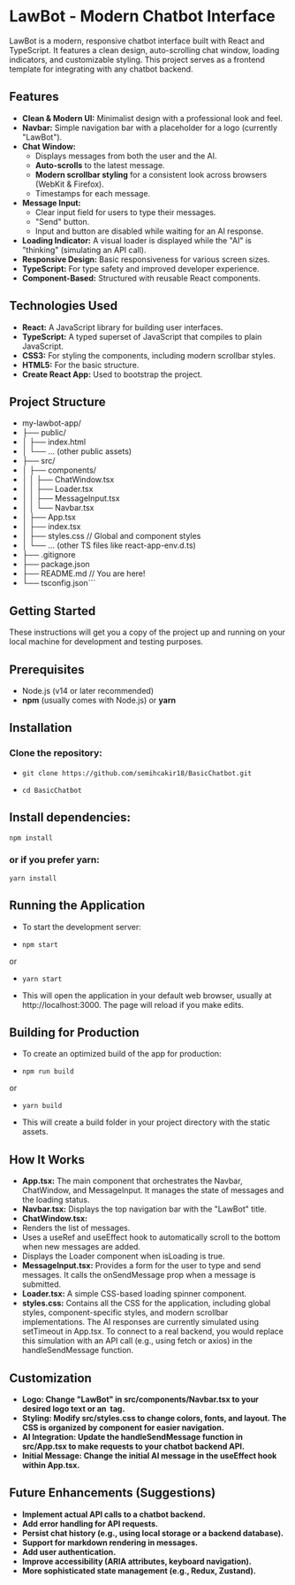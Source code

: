 # LawBot - Modern Chatbot Interface

LawBot is a modern, responsive chatbot interface built with React and TypeScript. It features a clean design, auto-scrolling chat window, loading indicators, and customizable styling. This project serves as a frontend template for integrating with any chatbot backend.

## Features

*   **Clean & Modern UI:** Minimalist design with a professional look and feel.
*   **Navbar:** Simple navigation bar with a placeholder for a logo (currently "LawBot").
*   **Chat Window:**
    *   Displays messages from both the user and the AI.
    *   **Auto-scrolls** to the latest message.
    *   **Modern scrollbar styling** for a consistent look across browsers (WebKit & Firefox).
    *   Timestamps for each message.
*   **Message Input:**
    *   Clear input field for users to type their messages.
    *   "Send" button.
    *   Input and button are disabled while waiting for an AI response.
*   **Loading Indicator:** A visual loader is displayed while the "AI" is "thinking" (simulating an API call).
*   **Responsive Design:** Basic responsiveness for various screen sizes.
*   **TypeScript:** For type safety and improved developer experience.
*   **Component-Based:** Structured with reusable React components.

## Technologies Used

*   **React:** A JavaScript library for building user interfaces.
*   **TypeScript:** A typed superset of JavaScript that compiles to plain JavaScript.
*   **CSS3:** For styling the components, including modern scrollbar styles.
*   **HTML5:** For the basic structure.
*   **Create React App:** Used to bootstrap the project.

## Project Structure
* my-lawbot-app/
* ├── public/
* │ ├── index.html
* │ └── ... (other public assets)
* ├── src/
* │ ├── components/
* │ │ ├── ChatWindow.tsx
* │ │ ├── Loader.tsx
* │ │ ├── MessageInput.tsx
* │ │ └── Navbar.tsx
* │ ├── App.tsx
* │ ├── index.tsx
* │ ├── styles.css // Global and component styles
* │ └── ... (other TS files like react-app-env.d.ts)
* ├── .gitignore
* ├── package.json
* ├── README.md // You are here!
* └── tsconfig.json```

## Getting Started
These instructions will get you a copy of the project up and running on your local machine for development and testing purposes.
## Prerequisites
* Node.js (v14 or later recommended)
* **npm** (usually comes with Node.js) or **yarn**

## Installation
### Clone the repository:
*     git clone https://github.com/semihcakir18/BasicChatbot.git
*     cd BasicChatbot

## Install dependencies:
    npm install

### or if you prefer yarn:
    yarn install

## Running the Application
* To start the development server:
*     npm start
or
*     yarn start

* This will open the application in your default web browser, usually at http://localhost:3000. The page will reload if you make edits.

## Building for Production
* To create an optimized build of the app for production:
*     npm run build
or
*     yarn build

* This will create a build folder in your project directory with the static assets.

## How It Works

* **App.tsx:** The main component that orchestrates the Navbar, ChatWindow, and MessageInput. It manages the state of messages and the loading status.
* **Navbar.tsx:** Displays the top navigation bar with the "LawBot" title.
* **ChatWindow.tsx:**
*    Renders the list of messages.
*    Uses a useRef and useEffect hook to automatically scroll to the bottom when new messages are added.
*    Displays the Loader component when isLoading is true.
* **MessageInput.tsx:** Provides a form for the user to type and send messages. It calls the onSendMessage prop when a message is submitted.
* **Loader.tsx:** A simple CSS-based loading spinner component.
* **styles.css:** Contains all the CSS for the application, including global styles, component-specific styles, and modern scrollbar implementations.
The AI responses are currently simulated using setTimeout in App.tsx. To connect to a real backend, you would replace this simulation with an API call (e.g., using fetch or axios) in the handleSendMessage function.

## Customization
* **Logo: Change "LawBot" in src/components/Navbar.tsx to your desired logo text or an <img> tag.**
* **Styling: Modify src/styles.css to change colors, fonts, and layout. The CSS is organized by component for easier navigation.**
* **AI Integration: Update the handleSendMessage function in src/App.tsx to make requests to your chatbot backend API.**
* **Initial Message: Change the initial AI message in the useEffect hook within App.tsx.**

## Future Enhancements (Suggestions)
* **Implement actual API calls to a chatbot backend.**
* **Add error handling for API requests.**
* **Persist chat history (e.g., using local storage or a backend database).**
* **Support for markdown rendering in messages.**
* **Add user authentication.**
* **Improve accessibility (ARIA attributes, keyboard navigation).**
* **More sophisticated state management (e.g., Redux, Zustand).**